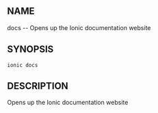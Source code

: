 
## NAME
docs -- Opens up the Ionic documentation website
  
## SYNOPSIS
    ionic docs 
  
## DESCRIPTION
Opens up the Ionic documentation website






